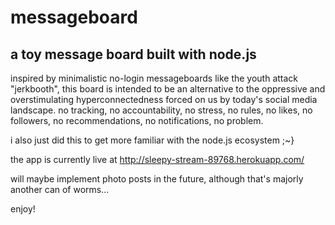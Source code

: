 # messageboard
## a toy message board built with node.js

inspired by minimalistic no-login messageboards like the youth attack "jerkbooth", this board is intended to be an alternative to the oppressive and overstimulating hyperconnectedness forced on us by today's social media landscape. no tracking, no accountability, no stress, no rules, no likes, no followers, no recommendations, no notifications, no problem.

i also just did this to get more familiar with the node.js ecosystem ;~}

the app is currently live at <http://sleepy-stream-89768.herokuapp.com/>

will maybe implement photo posts in the future, although that's majorly another can of worms...

enjoy!
